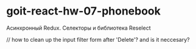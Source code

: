 # goit-react-hw-07-phonebook

Асинхронный Redux. Селекторы и библиотека Reselect

// how to clean up the input filter form after 'Delete'? and is it neccesary?
